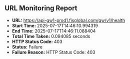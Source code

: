 ## URL Monitoring Report

- **URL:** https://api-gw1-prod1.fisglobal.com/gw/v1/health
- **Start Time:** 2025-07-17T14:46:10.994319
- **End Time:** 2025-07-17T14:46:11.088404
- **Total Time Taken:** 0.094085 seconds
- **HTTP Status Code:** 403
- **Status:** Failure
- **Failure Reason:** HTTP Status Code: 403
